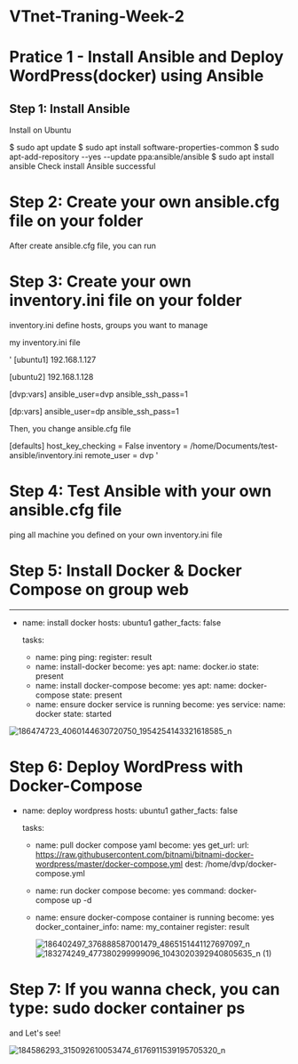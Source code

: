 # VTnet-Traning-Week-2


# Pratice 1 - Install Ansible and Deploy WordPress(docker) using Ansible
## Step 1: Install Ansible
Install on Ubuntu

$ sudo apt update
$ sudo apt install software-properties-common
$ sudo apt-add-repository --yes --update ppa:ansible/ansible
$ sudo apt install ansible
Check install Ansible successful

# Step 2: Create your own ansible.cfg file on your folder
After create ansible.cfg file, you can run

# Step 3: Create your own inventory.ini file on your folder
inventory.ini define hosts, groups you want to manage

my inventory.ini file

'
[ubuntu1]
192.168.1.127

[ubuntu2]
192.168.1.128

[dvp:vars]
ansible_user=dvp
ansible_ssh_pass=1

[dp:vars]
ansible_user=dp
ansible_ssh_pass=1

Then, you change ansible.cfg file

[defaults]
host_key_checking = False
inventory = /home/Documents/test-ansible/inventory.ini
remote_user = dvp
'
# Step 4: Test Ansible with your own ansible.cfg file
ping all machine you defined on your own inventory.ini file

# Step 5: Install Docker & Docker Compose on group web
---
- name: install docker
  hosts: ubuntu1
  gather_facts: false

  tasks:
  - name: ping
    ping:
    register: result
  - name: install-docker
    become: yes
    apt:
      name: docker.io
      state: present
  - name: install docker-compose
    become: yes
    apt:
      name: docker-compose
      state: present
  - name: ensure docker service is running
    become: yes
    service:
      name: docker
      state: started
      
![186474723_4060144630720750_1954254143321618585_n](https://user-images.githubusercontent.com/83824403/118013066-eb011c80-b37b-11eb-8dfe-83081100247a.png)


# Step 6: Deploy WordPress with Docker-Compose
- name: deploy wordpress
  hosts: ubuntu1
  gather_facts: false

  tasks:
  - name: pull docker compose yaml
    become: yes
    get_url:
     url: https://raw.githubusercontent.com/bitnami/bitnami-docker-wordpress/master/docker-compose.yml
     dest: /home/dvp/docker-compose.yml
  - name: run docker compose
    become: yes
    command: docker-compose up -d
  - name: ensure docker-compose container is running
    become: yes
    docker_container_info:
     name: my_container
    register: result 
    
     ![186402497_376888587001479_4865151441127697097_n](https://user-images.githubusercontent.com/83824403/118013120-f8b6a200-b37b-11eb-8303-71432ad4bc2c.png)
![183274249_477380299999096_1043020392940805635_n (1)](https://user-images.githubusercontent.com/83824403/118013128-fa806580-b37b-11eb-84ad-3adf52c8fa38.png)

    
# Step 7: If you wanna check, you can type: sudo docker container ps
and Let's see!

![184586293_315092610053474_6176911539195705320_n](https://user-images.githubusercontent.com/83824403/118012587-6dd5a780-b37b-11eb-82cd-3ab48af19e3e.png)
